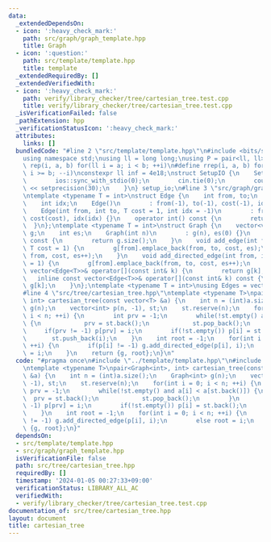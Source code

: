 ```yaml
---
data:
  _extendedDependsOn:
  - icon: ':heavy_check_mark:'
    path: src/graph/graph_template.hpp
    title: Graph
  - icon: ':question:'
    path: src/template/template.hpp
    title: template
  _extendedRequiredBy: []
  _extendedVerifiedWith:
  - icon: ':heavy_check_mark:'
    path: verify/library_checker/tree/cartesian_tree.test.cpp
    title: verify/library_checker/tree/cartesian_tree.test.cpp
  _isVerificationFailed: false
  _pathExtension: hpp
  _verificationStatusIcon: ':heavy_check_mark:'
  attributes:
    links: []
  bundledCode: "#line 2 \"src/template/template.hpp\"\n#include <bits/stdc++.h>\n\
    using namespace std;\nusing ll = long long;\nusing P = pair<ll, ll>;\n#define\
    \ rep(i, a, b) for(ll i = a; i < b; ++i)\n#define rrep(i, a, b) for(ll i = a;\
    \ i >= b; --i)\nconstexpr ll inf = 4e18;\nstruct SetupIO {\n    SetupIO() {\n\
    \        ios::sync_with_stdio(0);\n        cin.tie(0);\n        cout << fixed\
    \ << setprecision(30);\n    }\n} setup_io;\n#line 3 \"src/graph/graph_template.hpp\"\
    \ntemplate <typename T = int>\nstruct Edge {\n    int from, to;\n    T cost;\n\
    \    int idx;\n    Edge()\n        : from(-1), to(-1), cost(-1), idx(-1) {}\n\
    \    Edge(int from, int to, T cost = 1, int idx = -1)\n        : from(from), to(to),\
    \ cost(cost), idx(idx) {}\n    operator int() const {\n        return to;\n  \
    \  }\n};\ntemplate <typename T = int>\nstruct Graph {\n    vector<vector<Edge<T>>>\
    \ g;\n    int es;\n    Graph(int n)\n        : g(n), es(0) {}\n    size_t size()\
    \ const {\n        return g.size();\n    }\n    void add_edge(int from, int to,\
    \ T cost = 1) {\n        g[from].emplace_back(from, to, cost, es);\n        g[to].emplace_back(to,\
    \ from, cost, es++);\n    }\n    void add_directed_edge(int from, int to, T cost\
    \ = 1) {\n        g[from].emplace_back(from, to, cost, es++);\n    }\n    inline\
    \ vector<Edge<T>>& operator[](const int& k) {\n        return g[k];\n    }\n \
    \   inline const vector<Edge<T>>& operator[](const int& k) const {\n        return\
    \ g[k];\n    }\n};\ntemplate <typename T = int>\nusing Edges = vector<Edge<T>>;\n\
    #line 4 \"src/tree/cartesian_tree.hpp\"\ntemplate <typename T>\npair<Graph<int>,\
    \ int> cartesian_tree(const vector<T> &a) {\n    int n = (int)a.size();\n    Graph<int>\
    \ g(n);\n    vector<int> p(n, -1), st;\n    st.reserve(n);\n    for(int i = 0;\
    \ i < n; ++i) {\n        int prv = -1;\n        while(!st.empty() and a[i] < a[st.back()])\
    \ {\n            prv = st.back();\n            st.pop_back();\n        }\n   \
    \     if(prv != -1) p[prv] = i;\n        if(!st.empty()) p[i] = st.back();\n \
    \       st.push_back(i);\n    }\n    int root = -1;\n    for(int i = 0; i < n;\
    \ ++i) {\n        if(p[i] != -1) g.add_directed_edge(p[i], i);\n        else root\
    \ = i;\n    }\n    return {g, root};\n}\n"
  code: "#pragma once\n#include \"../template/template.hpp\"\n#include \"../graph/graph_template.hpp\"\
    \ntemplate <typename T>\npair<Graph<int>, int> cartesian_tree(const vector<T>\
    \ &a) {\n    int n = (int)a.size();\n    Graph<int> g(n);\n    vector<int> p(n,\
    \ -1), st;\n    st.reserve(n);\n    for(int i = 0; i < n; ++i) {\n        int\
    \ prv = -1;\n        while(!st.empty() and a[i] < a[st.back()]) {\n          \
    \  prv = st.back();\n            st.pop_back();\n        }\n        if(prv !=\
    \ -1) p[prv] = i;\n        if(!st.empty()) p[i] = st.back();\n        st.push_back(i);\n\
    \    }\n    int root = -1;\n    for(int i = 0; i < n; ++i) {\n        if(p[i]\
    \ != -1) g.add_directed_edge(p[i], i);\n        else root = i;\n    }\n    return\
    \ {g, root};\n}"
  dependsOn:
  - src/template/template.hpp
  - src/graph/graph_template.hpp
  isVerificationFile: false
  path: src/tree/cartesian_tree.hpp
  requiredBy: []
  timestamp: '2024-01-05 00:27:33+09:00'
  verificationStatus: LIBRARY_ALL_AC
  verifiedWith:
  - verify/library_checker/tree/cartesian_tree.test.cpp
documentation_of: src/tree/cartesian_tree.hpp
layout: document
title: cartesian_tree
---
```

